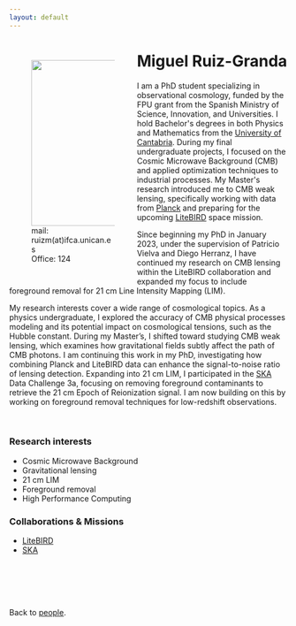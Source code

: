 ```yaml
---
layout: default
---
```




<p style="float: left; width: 30%; margin:40px"><img src="{{site.url}}/assets/imgs/People/name.jpg" style="width:224px;height:300px;"> <br> mail: ruizm(at)ifca.unican.es <br> Office: 124</p>

# Miguel Ruiz-Granda

I am a PhD student specializing in observational cosmology, funded by the FPU grant from the Spanish Ministry of Science, Innovation, and Universities. I hold Bachelor's degrees in both Physics and Mathematics from the [University of Cantabria](https://web.unican.es/). During my final undergraduate projects, I focused on the Cosmic Microwave Background (CMB) and applied optimization techniques to industrial processes. My Master's research introduced me to CMB weak lensing, specifically working with data from [Planck](https://www.cosmos.esa.int/web/planck) and preparing for the upcoming [LiteBIRD](https://www.isas.jaxa.jp/en/missions/spacecraft/future/litebird.html) space mission. 

Since beginning my PhD in January 2023, under the supervision of Patricio Vielva and Diego Herranz, I have continued my research on CMB lensing within the LiteBIRD collaboration and expanded my focus to include foreground removal for 21 cm Line Intensity Mapping (LIM).

My research interests cover a wide range of cosmological topics. As a physics undergraduate, I explored the accuracy of CMB physical processes modeling and its potential impact on cosmological tensions, such as the Hubble constant. During my Master’s, I shifted toward studying CMB weak lensing, which examines how gravitational fields subtly affect the path of CMB photons. I am continuing this work in my PhD, investigating how combining Planck and LiteBIRD data can enhance the signal-to-noise ratio of lensing detection. Expanding into 21 cm LIM, I participated in the [SKA](https://www.skao.int/en) Data Challenge 3a, focusing on removing foreground contaminants to retrieve the 21 cm Epoch of Reionization signal. I am now building on this by working on foreground removal techniques for low-redshift observations.

<br>


### Research interests

- Cosmic Microwave Background
- Gravitational lensing
- 21 cm LIM
- Foreground removal
- High Performance Computing

### Collaborations & Missions

- [LiteBIRD](https://www.isas.jaxa.jp/en/missions/spacecraft/future/litebird.html)
- [SKA](https://www.skao.int/en)


<br>
<br>
<br>
<br>

Back to [people]({{site.url}}/people).